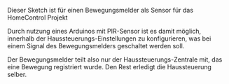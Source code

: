 Dieser Sketch ist für einen Bewegungsmelder als Sensor für das HomeControl Projekt

Durch nutzung eines Arduinos mit PIR-Sensor ist es damit möglich, 
innerhalb der Haussteuerungs-Einstellungen zu konfigurieren, was bei einem Signal
des Bewegungsmelders geschaltet werden soll. 

Der Bewegungsmelder teilt also nur der Haussteuerungs-Zentrale mit, das eine Bewegung 
registriert wurde. Den Rest erledigt die Haussteuerung selber. 
